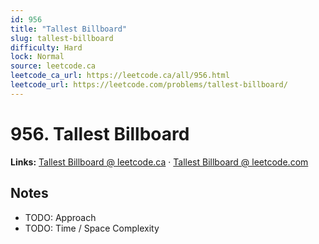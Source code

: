 ```yaml
--- 
id: 956
title: "Tallest Billboard"
slug: tallest-billboard
difficulty: Hard
lock: Normal
source: leetcode.ca
leetcode_ca_url: https://leetcode.ca/all/956.html
leetcode_url: https://leetcode.com/problems/tallest-billboard/
---
```


# 956. Tallest Billboard

**Links:** [Tallest Billboard @ leetcode.ca](https://leetcode.ca/all/956.html) · [Tallest Billboard @ leetcode.com](https://leetcode.com/problems/tallest-billboard/)

## Notes
- TODO: Approach
- TODO: Time / Space Complexity
